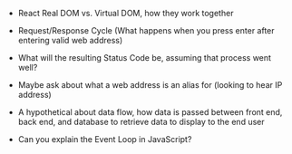 - React Real DOM vs. Virtual DOM, how they work together

- Request/Response Cycle (What happens when you press enter after entering valid web address)

- What will the resulting Status Code be, assuming that process went well?

- Maybe ask about what a web address is an alias for (looking to hear IP address)

- A hypothetical about data flow, how data is passed between front end, back end, and database to retrieve data to display to the end user

- Can you explain the Event Loop in JavaScript?
